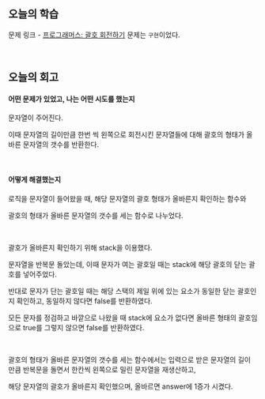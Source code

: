 ## 오늘의 학습
문제 링크 - [프로그래머스: 괄호 회전하기](https://school.programmers.co.kr/learn/courses/30/lessons/76502)
문제는 `구현`이었다.

<br />

## 오늘의 회고
#### 어떤 문제가 있었고, 나는 어떤 시도를 했는지
문자열이 주어진다.

이때 문자열의 길이만큼 한번 씩 왼쪽으로 회전시킨 문자열들에 대해 괄호의 형태가 올바른 문자열의 갯수를 반환한다.

<br />

#### 어떻게 해결했는지
로직을 문자열이 들어왔을 때, 해당 문자열의 괄호 형태가 올바른지 확인하는 함수와

괄호의 형태가 올바른 문자열의 갯수를 세는 함수로 나누었다.

<br />

괄호가 올바른지 확인하기 위해 stack을 이용했다.

문자열을 반복문 돌았는데, 이때 문자가 여는 괄호일 때는 stack에 해당 괄호의 닫는 괄호를 넣어주었다.

반대로 문자가 단는 괄호일 때는 해당 스택의 제일 위에 있는 요소가 동일한 닫는 괄호인지 확인하고, 동일하지 않다면 false를 반환하였다.

모든 문자를 정검하고 바깥으로 나왔을 때 stack에 요소가 없다면 올바른 형태의 괄호임으로 true를 그렇지 않으면 false를 반환하였다.

<br />

괄호의 형태가 올바른 문자열의 갯수를 세는 함수에서는 입력으로 받은 문자열의 길이 만큼 반복문을 돌면서 한칸씩 왼쪽으로 밀린 문자열을 재생산하고,

해당 문자열의 괄호가 올바른지 확인했으며, 올바르면 answer에 1증가 시켰다.
